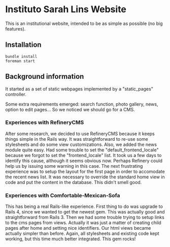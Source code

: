 # Instituto Sarah Lins Website

This is an institutional website, intended to be as simple as possible (no
big features).

## Installation

```
bundle install
foreman start
```

## Background information

It started as a set of static webpages implemented by a "static_pages" 
controller.

Some extra requirements emerged: search function, photo gallery, news, option 
to edit pages... So we noticed we should go for a CMS.

### Experiences with RefineryCMS

After some research, we decided to use RefineryCMS because it keeps things 
simple in the Rails way. It was straightforward to re-use some stylesheets 
and do some view customizations.
Also, we added the news module quite easy.
Had some trouble to set the "default_frontend_locale" because we forgot to set
the "frontend_locale" list. It took us a few days to identify this cause,
although it seems obvious now. Perhaps Refinery could help us by issuing some
warning in this case.
The next frustrating experience was to setup the layout for the first page
in order to accomodate the recent news list.
It was necessary to override the standard home view in code and put the 
content in the database. This didn't smell good.

### Experiences with Comfortable-Mexican-Sofa

This has being a real Rails-like experience.
First thing to do was upgrade to Rails 4, since we wanted to get the newest
gem. This was actually good and straightforward from Rails 3.
Then we had some trouble trying to setup links to the cms pages from views.
Actually it was just a matter of creating child pages after home and setting
nice identifiers. Our html views became actually simpler than before.
Again, all stylesheets and existing code kept working, but this time much
better integrated. This gem rocks!



